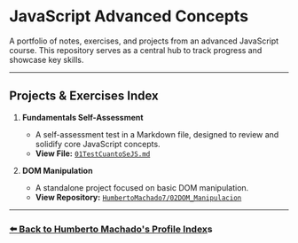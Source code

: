 # JavaScript Advanced Concepts

A portfolio of notes, exercises, and projects from an advanced JavaScript course. This repository serves as a central hub to track progress and showcase key skills.

---

## Projects & Exercises Index

1.  **Fundamentals Self-Assessment**
    *   A self-assessment test in a Markdown file, designed to review and solidify core JavaScript concepts.
    *   **View File:** [`01TestCuantoSeJS.md`](./01TestCuantoSeJS.md)

2.  **DOM Manipulation**
    *   A standalone project focused on basic DOM manipulation.
    *   **View Repository:** [`HumbertoMachado7/02DOM_Manipulacion`](https://github.com/HumbertoMachado7/02DOM_Manipulacion)

---

### [⬅️ Back to Humberto Machado's Profile Index](https://github.com/HumbertoMachado7)s